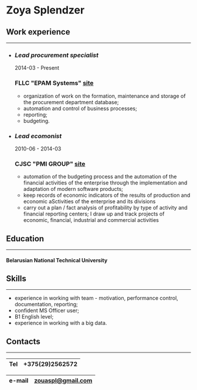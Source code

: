 # Zoya Splendzer
## Work experience 
***
* ### __*Lead procurement specialist*__              
   2014-03 - Present <br/>
    ### **FLLC "EPAM Systems"** [site](https://www.epam.com/)
 
    * organization of work on the formation, maintenance and storage of the procurement department database;<br/>
    * automation and control of business processes;<br/>
    * reporting;<br/>
    * budgeting.

* ### __*Lead ecomonist*__ 
  2010-06 - 2014-03 <br/>
   ### **CJSC "PMI GROUP"** [site](https://pmi.by/)

   * automation of the budgeting process and the automation of the financial activities of the enterprise through the implementation and adaptation of modern software products;<br/>
   * keep records of economic indicators of the results of production and economic aSctivities of the enterprise and its divisions<br/>
   * carry out a plan / fact analysis of profitability by type of activity and financial reporting centers; I draw up and track projects of economic, financial, industrial and commercial activities

## Education
   ***
 #### Belarusian National Technical University


## Skills
***
   * experience in working with team - motivation, performance control, documentation, reporting;<br/>
   * confident MS Officer user;<br/>
   * B1 English level;<br/>
   * experience in working with a big data.

## Contacts
***

Tel |+375(29)2562572
---| ---:

| e-mail | zouaspl@gmail.com |
| --- | ---: |
